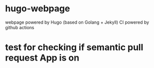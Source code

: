 # hugo-webpage
webpage powered by Hugo (based on Golang + Jekyll)
CI powered by github actions


# test for checking if semantic pull request App is on

